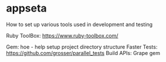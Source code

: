 appseta
=======

How to set up various tools used in development and testing

Ruby ToolBox: https://www.ruby-toolbox.com/

Gem:  hoe - help setup project directory structure
Faster Tests: https://github.com/grosser/parallel_tests
Build APIs: Grape gem
